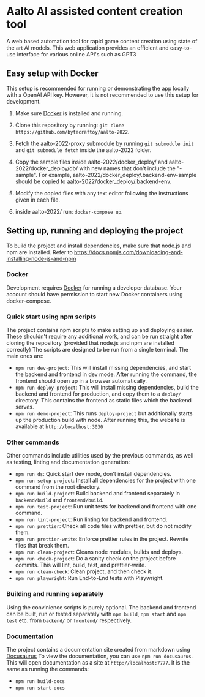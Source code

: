 # Aalto AI assisted content creation tool

A web based automation tool for rapid game content creation using state of the art AI models.
This web application provides an efficient and easy-to-use interface for various online API's such as GPT3

## Easy setup with Docker

This setup is recommended for running or demonstrating the app locally with a OpenAI API key. However, it is not recommended to use this setup for development.

1. Make sure [Docker](https://www.docker.com/) is installed and running.

2. Clone this repository by running: `git clone https://github.com/bytecraftoy/aalto-2022`.

3. Fetch the aalto-2022-proxy submodule by running `git submodule init` and `git submodule fetch` inside the aalto-2022 folder.

4. Copy the sample files inside aalto-2022/docker_deploy/ and aalto-2022/docker_deploy/db/ with new names that don't include the "-sample". For example, aalto-2022/docker_deploy/.backend-env-sample should be copied to aalto-2022/docker_deploy/.backend-env. 

5. Modify the copied files with any text editor following the instructions given in each file.

6. inside aalto-2022/ run: `docker-compose up`.

## Setting up, running and deploying the project

To build the project and install dependencies, make sure that node.js and npm are installed. Refer to https://docs.npmjs.com/downloading-and-installing-node-js-and-npm

### Docker

Development requires [Docker](https://www.docker.com/) for running a developer database. Your account should have permission to start new Docker containers using docker-compose.

### Quick start using npm scripts

The project contains npm scripts to make setting up and deploying easier. These shouldn't require any additional work, and can be run straight after cloning the repository (provided that node.js and npm are installed correctly) The scripts are designed to be run from a single terminal.
The main ones are:

-   `npm run dev-project`: This will install missing dependencies, and start the backend and frontend in dev mode. After running the command, the frontend should open up in a browser automatically.
-   `npm run deploy-project`: This will install missing dependencies, build the backend and frontend for production, and copy them to a `deploy/` directory. This contains the frontend as static files which the backend serves.
-   `npm run demo-project`: This runs `deploy-project` but additionally starts up the production build with node. After running this, the website is available at `http://localhost:3030`

### Other commands

Other commands include utilities used by the previous commands, as well as testing, linting and documentation generation:

-   `npm run ds`: Quick start dev mode, don't install dependencies.
-   `npm run setup-project`: Install all dependencies for the project with one command from the root directory.
-   `npm run build-project`: Build backend and frontend separately in `backend/build` and `frontend/build`.
-   `npm run test-project`: Run unit tests for backend and frontend with one command.
-   `npm run lint-project`: Run linting for backend and frontend.
-   `npm run prettier`: Check all code files with prettier, but do not modify them.
-   `npm run prettier-write`: Enforce prettier rules in the project. Rewrite files that break them.
-   `npm run clean-project`: Cleans node modules, builds and deploys.
-   `npm run check-project`: Do a sanity check on the project before commits. This will lint, build, test, and prettier-write.
-   `npm run clean-check`: Clean project, and then check it.
-   `npm run playwright`: Run End-to-End tests with Playwright.

### Building and running separately

Using the convinience scripts is purely optional. The backend and frontend can be built, run or tested separately with `npm build`, `npm start` and `npm test` etc. from `backend/` or `frontend/` respectively.

### Documentation

The project contains a documentation site created from markdown using [Docusaurus](https://docusaurus.io/)
To view the documentation, you can use `npm run docusaurus`. This will open documentation as a site at `http://localhost:7777`.
It is the same as running the commands:

-   `npm run build-docs`
-   `npm run start-docs`
